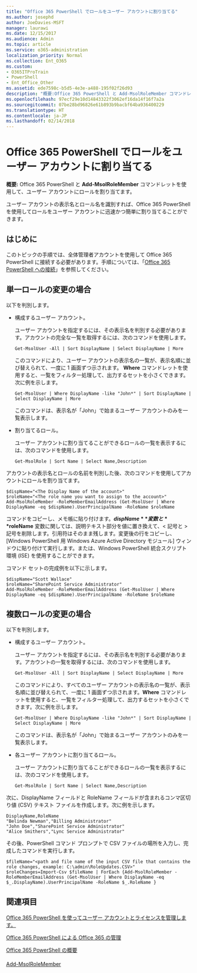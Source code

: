 ```yaml
---
title: "Office 365 PowerShell でロールをユーザー アカウントに割り当てる"
ms.author: josephd
author: JoeDavies-MSFT
manager: laurawi
ms.date: 12/15/2017
ms.audience: Admin
ms.topic: article
ms.service: o365-administration
localization_priority: Normal
ms.collection: Ent_O365
ms.custom:
- O365ITProTrain
- PowerShell
- Ent_Office_Other
ms.assetid: ede7598c-b5d5-4e3e-a488-195f02f26d93
description: "概要:Office 365 PowerShell と Add-MsolRoleMember コマンドレットを使用して、ユーザー アカウントにロールを割り当てます。"
ms.openlocfilehash: 97ecf29e10d14843322f3062ef16da14f16f7a2a
ms.sourcegitcommit: 07be28bd96826e61b893b9bacbf64ba936400229
ms.translationtype: HT
ms.contentlocale: ja-JP
ms.lasthandoff: 02/14/2018
---
```

# <a name="assign-roles-to-user-accounts-with-office-365-powershell"></a>Office 365 PowerShell でロールをユーザー アカウントに割り当てる

 **概要:** Office 365 PowerShell と **Add-MsolRoleMember** コマンドレットを使用して、ユーザー アカウントにロールを割り当てます。
  
ユーザー アカウントの表示名とロール名を識別すれば、Office 365 PowerShell を使用してロールをユーザー アカウントに迅速かつ簡単に割り当てることができます。
  
## <a name="before-you-begin"></a>はじめに

このトピックの手順では、全体管理者アカウントを使用して Office 365 PowerShell に接続する必要があります。手順については、「[Office 365 PowerShell への接続](connect-to-office-365-powershell.md)」を参照してください。
  
## <a name="for-a-single-role-change"></a>単一ロールの変更の場合

以下を判別します。
  
- 構成するユーザー アカウント。
    
    ユーザー アカウントを指定するには、その表示名を判別する必要があります。アカウントの完全な一覧を取得するには、次のコマンドを使用します。
    
  ```
  Get-MsolUser -All | Sort DisplayName | Select DisplayName | More
  ```

    このコマンドにより、ユーザー アカウントの表示名の一覧が、表示名順に並び替えられて、一度に 1 画面ずつ示されます。 **Where** コマンドレットを使用すると、一覧をフィルター処理して、出力するセットを小さくできます。次に例を示します。
    
  ```
  Get-MsolUser | Where DisplayName -like "John*" | Sort DisplayName | Select DisplayName | More
  ```

    このコマンドは、表示名が「John」で始まるユーザー アカウントのみを一覧表示します。
    
- 割り当てるロール。
    
    ユーザー アカウントに割り当てることができるロールの一覧を表示するには、次のコマンドを使用します。
    
  ```
  Get-MsolRole | Sort Name | Select Name,Description
  ```

アカウントの表示名とロールの名前を判別した後、次のコマンドを使用してアカウントにロールを割り当てます。
  
```
$dispName="<The Display Name of the account>"
$roleName="<The role name you want to assign to the account>"
Add-MsolRoleMember -RoleMemberEmailAddress (Get-MsolUser | Where DisplayName -eq $dispName).UserPrincipalName -RoleName $roleName
```

コマンドをコピーし、メモ帳に貼り付けます。**$dispName** 変数と **$roleName** 変数に関しては、説明テキスト部分を値に置き換えて、\< 記号と > 記号を削除します。引用符はそのまま残します。変更後の行をコピーし、[Windows PowerShell 用 Windows Azure Active Directory モジュール] ウィンドウに貼り付けて実行します。または、Windows PowerShell 統合スクリプト環境 (ISE) を使用することができます。
  
コマンド セットの完成例を以下に示します。
  
```
$dispName="Scott Wallace"
$roleName="SharePoint Service Administrator"
Add-MsolRoleMember -RoleMemberEmailAddress (Get-MsolUser | Where DisplayName -eq $dispName).UserPrincipalName -RoleName $roleName
```

## <a name="for-multiple-role-changes"></a>複数ロールの変更の場合

以下を判別します。
  
- 構成するユーザー アカウント。
    
    ユーザー アカウントを指定するには、その表示名を判別する必要があります。アカウントの一覧を取得するには、次のコマンドを使用します。
    
  ```
  Get-MsolUser -All | Sort DisplayName | Select DisplayName | More
  ```

    このコマンドにより、すべてのユーザー アカウントの表示名の一覧が、表示名順に並び替えられて、一度に 1 画面ずつ示されます。**Where** コマンドレットを使用すると、一覧をフィルター処理して、出力するセットを小さくできます。次に例を示します。
    
  ```
  Get-MsolUser | Where DisplayName -like "John*" | Sort DisplayName | Select DisplayName | More
  ```

    このコマンドは、表示名が「John」で始まるユーザー アカウントのみを一覧表示します。
    
- 各ユーザー アカウントに割り当てるロール。
    
    ユーザー アカウントに割り当てることができるロールの一覧を表示するには、次のコマンドを使用します。
    
  ```
  Get-MsolRole | Sort Name | Select Name,Description
  ```

次に、DisplayName フィールドと RoleName フィールドが含まれるコンマ区切り値 (CSV) テキスト ファイルを作成します。次に例を示します。
  
```
DisplayName,RoleName
"Belinda Newman","Billing Administrator"
"John Doe","SharePoint Service Administrator"
"Alice Smithers","Lync Service Administrator"
```

その後、PowerShell コマンド プロンプトで CSV ファイルの場所を入力し、完成したコマンドを実行します。
  
```
$fileName="<path and file name of the input CSV file that contains the role changes, example: C:\admin\RoleUpdates.CSV>"
$roleChanges=Import-Csv $fileName | ForEach {Add-MsolRoleMember -RoleMemberEmailAddress (Get-MsolUser | Where DisplayName -eq $_.DisplayName).UserPrincipalName -RoleName $_.RoleName }

```

## <a name="see-also"></a>関連項目

#### 

[Office 365 PowerShell を使ってユーザー アカウントとライセンスを管理します。](manage-user-accounts-and-licenses-with-office-365-powershell.md)
  
[Office 365 PowerShell による Office 365 の管理](manage-office-365-with-office-365-powershell.md)
  
[Office 365 PowerShell の概要](getting-started-with-office-365-powershell.md)
#### 

[Add-MsolRoleMember](https://msdn.microsoft.com/library/dn194120.aspx)

